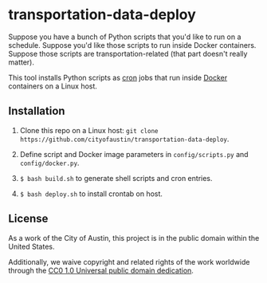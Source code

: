 # transportation-data-deploy
Suppose you have a bunch of Python scripts that you'd like to run on a schedule. Suppose you'd like those scripts to run inside Docker containers. Suppose those scripts are transportation-related (that part doesn't really matter).

This tool installs Python scripts as [cron](http://man7.org/linux/man-pages/man8/cron.8.html) jobs that run inside [Docker](https://docs.docker.com/) containers on a Linux host.

## Installation

1. Clone this repo on a Linux host: `git clone https://github.com/cityofaustin/transportation-data-deploy`.

2. Define script and Docker image parameters in `config/scripts.py` and `config/docker.py`.

2. `$ bash build.sh` to generate shell scripts and cron entries.

3. `$ bash deploy.sh` to install crontab on host.

## License

As a work of the City of Austin, this project is in the public domain within the United States.

Additionally, we waive copyright and related rights of the work worldwide through the [CC0 1.0 Universal public domain dedication](https://creativecommons.org/publicdomain/zero/1.0/).
